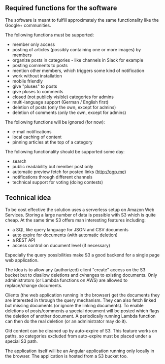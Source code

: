 Required functions for the software
-----------------------------------

The software is meant to fulfill approximately the same functionality like
the Google+ communities.

The following functions must be supported:

* member only access
* posting of articles (possibly containing one or more images) by members
* organize posts in categories - like channels in Slack for example
* posting comments to posts
* mention other members, which triggers some kind of notification
* work without installation
* mobile friendly
* give "pluses" to posts
* give pluses to comments
* closed (not publicly visible) categories for admins
* multi-language support (German / English first)
* deletion of posts (only the own, except for admins)
* deletion of comments (only the own, except for admins)

The following functions will be ignored (for now):

* e-mail notifications
* local caching of content
* pinning articles at the top of a category

The following functionality should be supported some day:
* search
* public readability but member post only
* automatic preview fetch for posted links (http://ogp.me)
* notifications through different channels
* technical support for voting (doing contests)

Technical idea
--------------

To be cost effective the solution uses a serverless setup on Amazon Web Services.
Storing a large number of data is possible with S3 which is quite cheap. At the
same time S3 offers man interesting features including:

* a SQL like query language for JSON and CSV documents
* auto expire for documents (with automatic deletion)
* a REST API
* access control on ducument level (if necessary)

Especially the query possibilities make S3 a good backend for a single page
web application.

The idea is to allow any (authorized) client "create" access on the S3 bucket
but to disallow deletions and cvhanges to existing documents.
Only administrators (or Lambda functions on AWS) are allowed to replace/change
documents.

Clients (the web application running in the browser) get the documents they are
interested in through the query mechanism. They can also fetch linked but
missing documents (or ignore the linking documents).
To enable deletions of posts/comments a special document will be posted which
flags the deletion of another document. A periodically running Lambda function
can then do the real deletion (or an administrator may do it).

Old content can be cleaned up by auto-expire of S3. This feature works on paths,
so categories excluded from auto-expire must be placed under a special S3 path.

The application itself will be an Angular application running only locally
in the browser. The application is hosted from a S3 bucket too.
